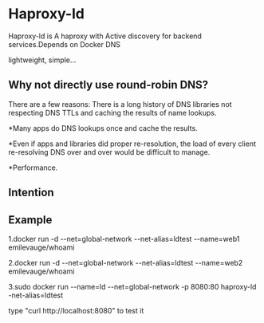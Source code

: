 # Haproxy-ld

Haproxy-ld is A haproxy with Active discovery for backend services.Depends on Docker DNS

lightweight, simple...

## Why not directly use round-robin DNS?

There are a few reasons:
There is a long history of DNS libraries not respecting DNS TTLs and caching the results of name lookups.

*Many apps do DNS lookups once and cache the results.

*Even if apps and libraries did proper re-resolution, the load of every client re-resolving DNS over and over would be difficult to manage.

*Performance.

## Intention


## Example

1.docker run -d --net=global-network --net-alias=ldtest --name=web1 emilevauge/whoami

2.docker run -d --net=global-network --net-alias=ldtest --name=web2 emilevauge/whoami

3.sudo docker run --name=ld --net=global-network -p 8080:80 haproxy-ld -net-alias=ldtest
 
 
 type "curl http://localhost:8080"  to test it